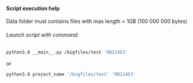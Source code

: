 #### Script execution help
Data folder must contains files with max length = 1GB (100 000 000 bytes)

###### Launch script with command:
```bash
python3.8 __main__.py /bigfiles/test '0011453'
```
or
```bash
python3.8 project_name '/bigfiles/test' '0011453'
```
